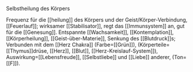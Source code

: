Selbstheilung des Körpers

Frequenz für die [[heilung]] des Körpers und der Geist/Körper-Verbindung, [[Feuerlauf]]; wirksamer [[Stabilisator]], regt das [[Immunsystem]] an, gut für die [[Genesung]]. Entspannte [[Wachsamkeit]], [[Kontemplation]], [[Körperheilung]], [[Geist-über-Materie]], Senkung des [[Blutdruck]]s; Verbunden mit dem [[Herz Chakra]] (Farbe=[[Grün]]), (Körperteile=[[Thymus]]drüse, [[Herz]], [[Blut]], [[Herz-Kreislauf-System]]), Auswirkung=[[Lebensfreude]], [[Selbstliebe]] und [[Liebe]] anderer, (Ton=[[F]]).